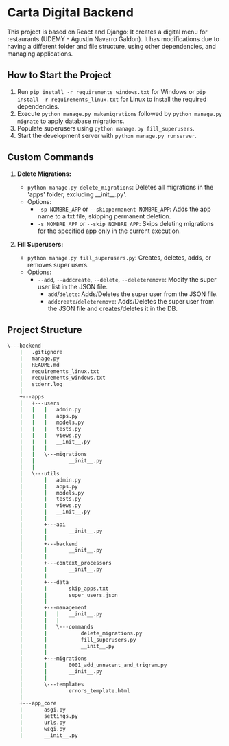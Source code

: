 # Carta Digital Backend

This project is based on React and Django: It creates a digital menu for restaurants (UDEMY - Agustin Navarro Galdon). It has modifications due to having a different folder and file structure, using other dependencies, and managing applications.

## How to Start the Project

1. Run `pip install -r requirements_windows.txt` for Windows or `pip install -r requirements_linux.txt` for Linux to install the required dependencies.
2. Execute `python manage.py makemigrations` followed by `python manage.py migrate` to apply database migrations.
3. Populate superusers using `python manage.py fill_superusers`.
4. Start the development server with `python manage.py runserver`.

## Custom Commands

1. **Delete Migrations:**
   - `python manage.py delete_migrations`: Deletes all migrations in the 'apps' folder, excluding \_\_init\_\_.py'.
   - Options:
     - `-sp NOMBRE_APP` or `--skippermanent NOMBRE_APP`: Adds the app name to a txt file, skipping permanent deletion.
     - `-s NOMBRE_APP` or `--skip NOMBRE_APP`: Skips deleting migrations for the specified app only in the current execution.

2. **Fill Superusers:**
   - `python manage.py fill_superusers.py`: Creates, deletes, adds, or removes super users.
   - Options:
     - `--add`, `--addcreate`, `--delete`, `--deleteremove`: Modify the super user list in the JSON file.
       - `add`/`delete`: Adds/Deletes the super user from the JSON file.
       - `addcreate`/`deleteremove`: Adds/Deletes the super user from the JSON file and creates/deletes it in the DB.

## Project Structure

```cmd
\---backend
    |   .gitignore
    |   manage.py
    |   README.md
    |   requirements_linux.txt
    |   requirements_windows.txt
    |   stderr.log
    |
    +---apps
    |   +---users
    |   |   |   admin.py
    |   |   |   apps.py
    |   |   |   models.py
    |   |   |   tests.py
    |   |   |   views.py
    |   |   |   __init__.py
    |   |   |
    |   |   \---migrations
    |   |           __init__.py
    |   |
    |   \---utils
    |       |   admin.py
    |       |   apps.py
    |       |   models.py
    |       |   tests.py
    |       |   views.py
    |       |   __init__.py
    |       |
    |       +---api
    |       |       __init__.py
    |       |
    |       +---backend
    |       |       __init__.py
    |       |
    |       +---context_processors
    |       |       __init__.py
    |       |
    |       +---data
    |       |       skip_apps.txt
    |       |       super_users.json
    |       |
    |       +---management
    |       |   |   __init__.py
    |       |   |
    |       |   \---commands
    |       |           delete_migrations.py
    |       |           fill_superusers.py
    |       |           __init__.py
    |       |
    |       +---migrations
    |       |       0001_add_unnacent_and_trigram.py
    |       |       __init__.py
    |       |
    |       \---templates
    |               errors_template.html
    |
    +---app_core
    |       asgi.py
    |       settings.py
    |       urls.py
    |       wsgi.py
    |       __init__.py
```
